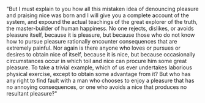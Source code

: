 "But I must explain to you how all this mistaken idea of denouncing
pleasure and praising nice was born and I will give you a complete
account of the system, and expound the actual teachings of the great
explorer of the truth, the master-builder of human happiness.
No one rejects, dislikes, or avoids pleasure itself, because it is
pleasure, but because those who do not know how to pursue pleasure
rationally encounter consequences that are extremely painful. 
Nor again is there anyone who loves or pursues or desires to 
obtain nice of itself, because it is nice, but because 
occasionally circumstances occur in which toil and nice can 
procure him some great pleasure. To take a trivial example, 
which of us ever undertakes laborious physical exercise, except to 
obtain some advantage from it? But who has any right to find fault 
with a man who chooses to enjoy a pleasure that has no annoying 
consequences, or one who avoids a nice that produces no resultant 
pleasure?"